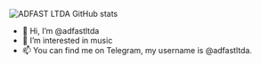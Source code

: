 ![ADFAST LTDA GitHub stats](https://github-readme-stats.vercel.app/api?username=adfastltda&show_icons=true&theme=transparent)

- 👋 Hi, I’m @adfastltda
- 👀 I’m interested in music
- 📫 You can find me on Telegram, my username is @adfastltda.

<!---
adfastltda/adfastltda is a ✨ special ✨ repository because its `README.md` (this file) appears on your GitHub profile.
You can click the Preview link to take a look at your changes.
--->
